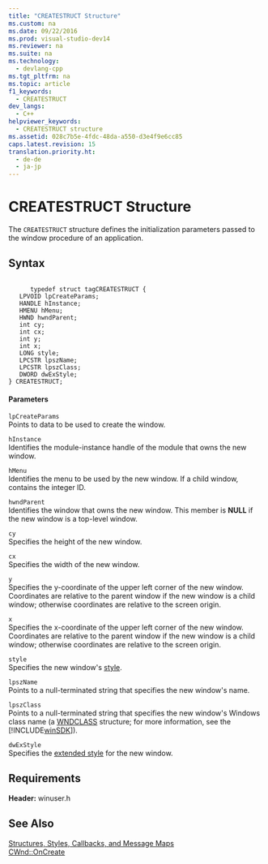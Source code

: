 ```yaml
---
title: "CREATESTRUCT Structure"
ms.custom: na
ms.date: 09/22/2016
ms.prod: visual-studio-dev14
ms.reviewer: na
ms.suite: na
ms.technology: 
  - devlang-cpp
ms.tgt_pltfrm: na
ms.topic: article
f1_keywords: 
  - CREATESTRUCT
dev_langs: 
  - C++
helpviewer_keywords: 
  - CREATESTRUCT structure
ms.assetid: 028c7b5e-4fdc-48da-a550-d3e4f9e6cc85
caps.latest.revision: 15
translation.priority.ht: 
  - de-de
  - ja-jp
---
```

# CREATESTRUCT Structure
The `CREATESTRUCT` structure defines the initialization parameters passed to the window procedure of an application.  
  
## Syntax  
  
```  
  
      typedef struct tagCREATESTRUCT {  
   LPVOID lpCreateParams;  
   HANDLE hInstance;  
   HMENU hMenu;  
   HWND hwndParent;  
   int cy;  
   int cx;  
   int y;  
   int x;  
   LONG style;  
   LPCSTR lpszName;  
   LPCSTR lpszClass;  
   DWORD dwExStyle;  
} CREATESTRUCT;  
```  
  
#### Parameters  
 `lpCreateParams`  
 Points to data to be used to create the window.  
  
 `hInstance`  
 Identifies the module-instance handle of the module that owns the new window.  
  
 `hMenu`  
 Identifies the menu to be used by the new window. If a child window, contains the integer ID.  
  
 `hwndParent`  
 Identifies the window that owns the new window. This member is **NULL** if the new window is a top-level window.  
  
 `cy`  
 Specifies the height of the new window.  
  
 `cx`  
 Specifies the width of the new window.  
  
 `y`  
 Specifies the y-coordinate of the upper left corner of the new window. Coordinates are relative to the parent window if the new window is a child window; otherwise coordinates are relative to the screen origin.  
  
 `x`  
 Specifies the x-coordinate of the upper left corner of the new window. Coordinates are relative to the parent window if the new window is a child window; otherwise coordinates are relative to the screen origin.  
  
 `style`  
 Specifies the new window's [style](../vs140/styles-used-by-mfc.md).  
  
 `lpszName`  
 Points to a null-terminated string that specifies the new window's name.  
  
 `lpszClass`  
 Points to a null-terminated string that specifies the new window's Windows class name (a [WNDCLASS](http://msdn.microsoft.com/library/windows/desktop/ms633576) structure; for more information, see the [!INCLUDE[winSDK](../vs140/includes/winsdk_md.md)]).  
  
 `dwExStyle`  
 Specifies the [extended style](../vs140/extended-window-styles.md) for the new window.  
  
## Requirements  
 **Header:** winuser.h  
  
## See Also  
 [Structures, Styles, Callbacks, and Message Maps](../vs140/structures--styles--callbacks--and-message-maps.md)   
 [CWnd::OnCreate](../vs140/cwnd--oncreate.md)